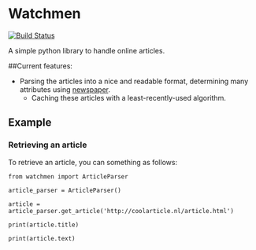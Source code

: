 # Watchmen
[![Build Status](https://travis-ci.org/mircealungu/watchmen.svg?branch=master)](https://travis-ci.org/mircealungu/watchmen)

A simple python library to handle online articles.

##Current features:
- Parsing the articles into a nice and readable format, determining many attributes using [newspaper](https://newspaper.readthedocs.io/en/latest/).
  - Caching these articles with a least-recently-used algorithm.
 
## Example
### Retrieving an article
To retrieve an article, you can something as follows:

`from watchmen import ArticleParser`

`article_parser = ArticleParser()`

`article = article_parser.get_article('http://coolarticle.nl/article.html')`

`print(article.title)`

`print(article.text)`
